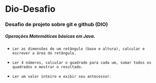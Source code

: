 # Dio-Desafio
### Desafio de projeto sobre git e github (DIO)

##### Operações Matemáticas básicas em Java.

- ```
  Ler as dimensões de um retângulo (base e altura), calcular e escrever a área do retângulo.
  ```

- ```
  Ler 4 números, calcular o quadrado para cada um, somar todos os quadrados e mostrar o resultado.
  ```

- ```
  Ler um valor inteiro e exibir seu antecessor.
  ```
